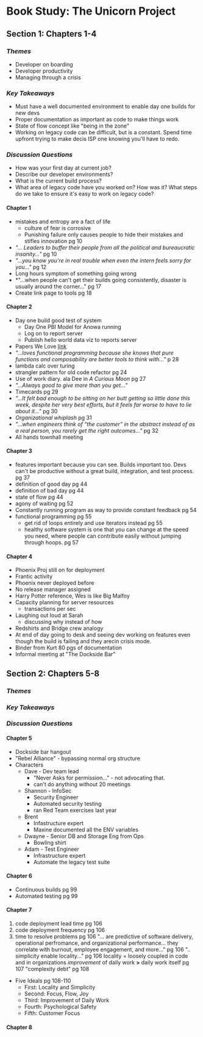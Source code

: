 ﻿# Book Study: The Unicorn Project

## Section 1: Chapters 1-4
### *Themes*
* Developer on boarding 
* Developer productivity
* Managing through a crisis

### *Key Takeaways*
* Must have a well documented environment to enable day one builds for new devs
* Proper documentation as important as code to make things work
* State of flow concept like "being in the zone"
* Working on legacy code can be difficult, but is a constant. Spend time upfront trying to make decis ISP one knowing you'll have to redo.

### *Discussion Questions*
* How was your first day at current job?
* Describe our developer environments?
* What is the current build process?
* What area of legacy code have you worked on? How was it? What steps do we take to ensure it's easy to work on legacy code?

#### Chapter 1
* mistakes and entropy are a fact of life
  * culture of fear is corrosive
  * Punishing failure only causes people to hide their mistakes and stifles innovation pg 10
* *"... Leaders to buffer their people from all the political and bureaucratic insanity..."* pg 10
* *"...you know you're in real trouble when even the intern feels sorry for you..."* pg 12
* Long hours symptom of something going wrong
* *"...when people can't get their builds going consistently, disaster is usually around the corner..." pg 17
* Create link page to tools pg 18
  
#### Chapter 2
* Day one build good test of system
  * Day One PBI Model for Anowa running
  * Log on to report server
  * Publish hello world data viz to reports server
* Papers We Love [link](https://paperswelove.org/)
* *"...loves functional programming because she knows that pure functions and composability are better tools to think with..."* p 28
* lambda calc over turing
* strangler pattern for old code refactor pg 24
* Use of work diary. ala Dee in *A Curious Moon* pg 27
* *"...Always good to give more than you get..."*
* Timecards pg 29
* *"...It felt bad enough to be sitting on her butt getting so little done this week, despite her very best efforts, but it feels far worse to have to lie about it..."* pg 30
* *Organizational whiplash* pg 31
* *"...when engineers think of “the customer” in the abstract instead of as a real person, you rarely get the right outcomes..."* pg 32
* All hands townhall meeting

#### Chapter 3
* features important because you can see. Builds important too. Devs can't be productive without a great build, integration, and test process. pg 37
* definition of good day pg 44
* definition of bad day pg 44
* state of flow pg 44
* agony of waiting pg 52
* Constantly running program as way to provide constant feedback pg 54
* functional programming pg 55
  * get rid of loops entirely and use iterators instead pg 55
  * healthy software system is one that you can change at the speed you need, where people can contribute easily without jumping through hoops. pg 57

#### Chapter 4
* Phoenix Proj still on for deployment
* Frantic activity
* Phoenix never deployed before
* No release manager assigned
* Harry Potter reference, Wes is like Big Malfoy
* Capacity planning for server resources
  * transactions per sec
* Laughing out loud at Sarah
  * discussing why instead of how
* Redshirts and Bridge crew analogy
* At end of day going to desk and seeing dev working on features even though the build is failing and they arecin crisis mode.
* Binder from Kurt 80 pgs of documentation
* Informal meeting at "The Dockside Bar"

## Section 2: Chapters 5-8
### *Themes*
### *Key Takeaways*
### *Discussion Questions*

#### Chapter 5
* Dockside bar hangout
* "Rebel Alliance" - bypassing normal org structure
* Characters
  * Dave - Dev team lead
    * "Never Asks for permission..." -  not advocating that.
    * can't do anything without 20 meetings
  * Shannon - InfoSec
    * Security Engineer
    * Automated security testing
    * ran Red Team exercises last year
  * Brent
    * Infastructure expert
    * Maxine documented all the ENV variables
  * Dwayne - Senior DB and Storage Eng from Ops
    * Bowling shirt
  * Adam - Test Engineer
    * Infrastructure expert
    * Automate the legacy test suite

  



#### Chapter 6
* Continuous builds pg 99
* Automated testing pg 99

#### Chapter 7
1. code deployment lead time pg 106
1. code deployment frequency pg 106
1. time to resolve problems pg 106
"... are predictive of software delivery, operational perfromance, and organizational performance...
they correlate with burnout, employee engagement, and more..." pg 106
".. simplicity enable locality..." pg 106
locality = loosely coupled
in code and in organizations
*improvement* of daily work **>** daily work itself pg 107
"complexity debt" pg 108
* Five Ideals pg 108-110
  * First: Locality and Simplicity
  * Second: Focus, Flow, Joy
  * Third: Improvement of Daily Work
  * Fourth: Psychological Safety
  * Fifth: Customer Focus

#### Chapter 8

<!--
<div style="page-break-after: always;"></div>

# Book Study: The Phoenix Project

## Section 3: Chapters 9-12

### *Discussion Questions*

### *Themes*

### *Key Takeaways*

#### Chapter 8
* functional programming pg 122
* name, blame, and shame pg 136
* "...every incident is a learning opportunity, an unplanned investment that was made without our consent." pg 137
#### Chapter 9
- Testind Day
- throwing a party for QA

#### Chapter 10
- code merge compared to writing a Hollywood script in isolation pg 156
- merge code once per day pg 157
  - "... small batch sizes, like in manufacturing, create
a smooth flow of work ..."
- _**bad idea**_
    - "... if it hurts, do it less often ..." pg 159
- to make it hurt less you have to merge **more** frequently pg 158
 
#### Chapter 11
- Contiunous intergration pg 181
- Continuous deplyment pg 181
- colocateing DEV and QA pg 181

#### Chapter 12
- promotional items SKUs pg 183
## Section 4: Chapters 13-16
### *Themes*
### *Key Takeaways*
### *Discussion Questions*
#### Chapter 13
- whitespace deployments pg 202
  - like "dark launches"
  - ie. adding a couple of blank lines to the end of HTML or config files
  - in theory this wouldn't change functionality in any way
- questions to ask when trouble shooting with a team pg 203
  - "Good hypothesis, Brent. What are you thinking?"
  - "How can we test your idea?" 
- blamless postmortem pg 208
#### Chapter 14
- customer personas pg 212-213
#### Chapter 15

#### Chapter 16

<div style="page-break-after: always;"></div>

# Book Study: The Phoenix Project

## Section 5: Chapters 17-20
### *Themes*
### *Key Takeaways*
### *Discussion Questions*

#### Chapter 17

#### Chapter 18

#### Chapter 19

#### Chapter 20

## Section 6: Chapters 21-24
### *Themes*
### *Key Takeaways*
### *Discussion Questions*
#### Chapter 21

#### Chapter 22

#### Chapter 23

#### Chapter 24
## Section 7: Chapters 25-28
### *Themes*
### *Key Takeaways*
### *Discussion Questions*
#### Chapter 25

#### Chapter 26


<div style="page-break-after: always;"></div>

# Book Study: The Phoenix Project

#### Chapter 27

#### Chapter 28
## Section 8: Chapters 29-32
### *Themes*
### *Key Takeaways*
### *Discussion Questions*
#### Chapter 29

#### Chapter 30

#### Chapter 31

#### Chapter 32
## Section 7: Chapters 33-35
### *Themes*
### *Key Takeaways*
### *Discussion Questions*
#### Chapter 33

#### Chapter 34

#### Chapter 35
-->
